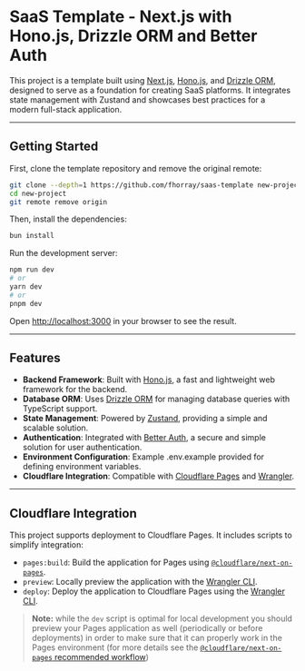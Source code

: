 # SaaS Template - Next.js with Hono.js, Drizzle ORM and Better Auth 

This project is a template built using [Next.js](https://nextjs.org/), [Hono.js](https://hono.dev/), and [Drizzle ORM](https://orm.drizzle.team/), designed to serve as a foundation for creating SaaS platforms. It integrates state management with Zustand and showcases best practices for a modern full-stack application.

---

## Getting Started

First, clone the template repository and remove the original remote:

```bash
git clone --depth=1 https://github.com/fhorray/saas-template new-project
cd new-project
git remote remove origin
```

Then, install the dependencies:

```bash
bun install
```

Run the development server:

```bash
npm run dev
# or
yarn dev
# or
pnpm dev
```

Open [http://localhost:3000](http://localhost:3000) in your browser to see the result.

---

## Features

- **Backend Framework**: Built with [Hono.js](https://hono.dev/), a fast and lightweight web framework for the backend.
- **Database ORM**: Uses [Drizzle ORM](https://orm.drizzle.team/) for managing database queries with TypeScript support.
- **State Management**: Powered by [Zustand](https://zustand-demo.pmnd.rs/), providing a simple and scalable solution.
- **Authentication**: Integrated with [Better Auth](https://better-auth.com/), a secure and simple solution for user authentication.
- **Environment Configuration**: Example .env.example provided for defining environment variables.
- **Cloudflare Integration**: Compatible with [Cloudflare Pages](https://pages.cloudflare.com/) and [Wrangler](https://developers.cloudflare.com/workers/wrangler/).


---

## Cloudflare Integration

This project supports deployment to Cloudflare Pages. It includes scripts to simplify integration:

- `pages:build`: Build the application for Pages using [`@cloudflare/next-on-pages`](https://github.com/cloudflare/next-on-pages).
- `preview`: Locally preview the application with the [Wrangler CLI](https://developers.cloudflare.com/workers/wrangler/).
- `deploy`: Deploy the application to Cloudflare Pages using the [Wrangler CLI](https://developers.cloudflare.com/workers/wrangler/).

> __Note:__ while the `dev` script is optimal for local development you should preview your Pages application as well (periodically or before deployments) in order to make sure that it can properly work in the Pages environment (for more details see the [`@cloudflare/next-on-pages` recommended workflow](https://github.com/cloudflare/next-on-pages/blob/main/internal-packages/next-dev/README.md#recommended-development-workflow))

